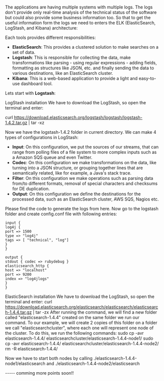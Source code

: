 
The applications are having multiple systems with multiple logs. The logs don't provide only real-time analysis of the technical status of the software but could also provide some business information too.  So that to get the useful information form the logs we need to enters the ELK (ElasticSearch, LogStash, and Kibana) architecture:

Each tools provides different responsibilities:
*	**ElasticSearch**: This provides a clustered solution to make searches on a set of data.
*	**Logstash**: This is responsible for collecting the data, make transformations like parsing - using regular expressions - adding fields, formatting as structures like JSON, etc. and finally sending the data to various destinations, like an ElasticSearch cluster. 
*	**Kibana**: This is a web-based application to provide a light and easy-to-use dashboard tool. 

Lets start with **Logstash**:

LogStash installation
We have to download the LogStash, so open the terminal and enter:

curl https://download.elasticsearch.org/logstash/logstash/logstash-1.4.2.tar.gz | tar -xz

Now we have the logstash-1.4.2 folder in current directory.  We can make 4 types of configurations in LogStash:
- **Input**: On this configuration, we put the sources of our streams, that can range from polling files of a file system to more complex inputs such as a Amazon SQS queue and even Twitter.
- **Codec**: On this configuration we make transformations on the data, like turning into a JSON structure, or grouping together lines that are semantically related, like for example, a Java's stack trace.
- **Filter**: On this configuration we make operations such as parsing data from/to different formats, removal of special characters and checksums for DE duplication.
- **Output**: On this configuration we define the destinations for the processed data, such as an ElasticSearch cluster, AWS SQS, Nagios etc.

Please find the code to generate the logs from here. Now go to the logstash folder and create config.conf file with following entries:
```
input {
log4j {
port => 1500
type => "log4j"
tags => [ "technical", "log"]
}
}

output {
stdout { codec => rubydebug }
elasticsearch_http {
host => "localhost"
port => 9200
index => "log4jlogs"
}
}
```
ElasticSearch installation
We have to download the LogStash, so open the terminal and enter:
curl https://download.elasticsearch.org/elasticsearch/elasticsearch/elasticsearch-1.4.4.tar.gz | tar -zx
After running the command, we will find a new folder called "elasticsearch-1.4.4" created on the same folder we run our command. To our example, we will create 2 copies of this folder on a folder we call "elasticsearchcluster", where each one will represent one node of the cluster. To do this, we run the following commands:
sudo cp -avr elasticsearch-1.4.4/ elasticsearchcluster/elasticsearch-1.4.4-node1/
sudo cp -avr elasticsearch-1.4.4/ elasticsearchcluster/elasticsearch-1.4.4-node2/
rm -R elasticsearch-1.4.4/

Now we have to start both nodes by calling ./elasticsearch-1.4.4-node1/elasticsearch and ./elasticsearch-1.4.4-node2/elasticsearch

----- comming more points soon!!
